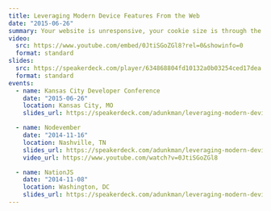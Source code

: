 ```yaml
---
title: Leveraging Modern Device Features From the Web
date: "2015-06-26"
summary: Your website is unresponsive, your cookie size is through the roof. Your competitors have come out with native apps which are flashy and zippy, and they’re eating into your market share. Is it time to drop your website for a native application? Instead of abandoning the web, wouldn’t it be great if you could just spawn a background thread to increase responsiveness, delete some of those cookies and store preferences on the filesystem, and access the accelerometer to get that nifty parallax motion effect — all from the browser? In this talk, you’ll learn to do just that — to spawn threads, save local settings, store your site’s code locally, access a camera and microphone, read accelerometer data, and more! You’ll not only see code samples, but you’ll see working examples designed to get your site off the ground.
video:
  src: https://www.youtube.com/embed/0JtiSGoZGl8?rel=0&showinfo=0
  format: standard
slides:
  src: https://speakerdeck.com/player/634868804fd10132a0b03254ced17dea
  format: standard
events:
  - name: Kansas City Developer Conference
    date: "2015-06-26"
    location: Kansas City, MO
    slides_url: https://speakerdeck.com/adunkman/leveraging-modern-device-features-from-the-web-at-kansas-city-developer-conference

  - name: Nodevember
    date: "2014-11-16"
    location: Nashville, TN
    slides_url: https://speakerdeck.com/adunkman/leveraging-modern-device-features-from-the-web-at-nodevember
    video_url: https://www.youtube.com/watch?v=0JtiSGoZGl8

  - name: NationJS
    date: "2014-11-08"
    location: Washington, DC
    slides_url: https://speakerdeck.com/adunkman/leveraging-modern-device-features-from-the-web-at-nationjs
---
```

